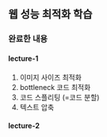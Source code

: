 ## 웹 성능 최적화 학습

### 완료한 내용

#### lecture-1

1. 이미지 사이즈 최적화
2. bottleneck 코드 최적화
3. 코드 스플리팅 (=코드 분할)
4. 텍스트 압축

#### lecture-2
